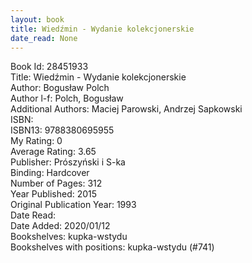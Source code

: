 ```yaml
---
layout: book
title: Wiedźmin - Wydanie kolekcjonerskie
date_read: None
---
```


Book Id: 28451933<br />
Title: Wiedźmin - Wydanie kolekcjonerskie<br />
Author: Bogusław Polch<br />
Author l-f: Polch, Bogusław<br />
Additional Authors: Maciej Parowski, Andrzej Sapkowski<br />
ISBN: <br />
ISBN13: 9788380695955<br />
My Rating: 0<br />
Average Rating: 3.65<br />
Publisher: Prószyński i S-ka<br />
Binding: Hardcover<br />
Number of Pages: 312<br />
Year Published: 2015<br />
Original Publication Year: 1993<br />
Date Read: <br />
Date Added: 2020/01/12<br />
Bookshelves: kupka-wstydu<br />
Bookshelves with positions: kupka-wstydu (#741)<br />

